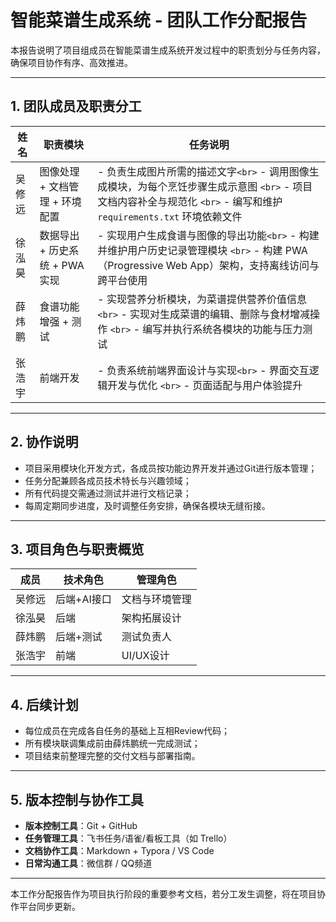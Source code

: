 # 智能菜谱生成系统 - 团队工作分配报告

本报告说明了项目组成员在智能菜谱生成系统开发过程中的职责划分与任务内容，确保项目协作有序、高效推进。

---

## 1. 团队成员及职责分工

| 姓名   | 职责模块                       | 任务说明                                                                                                                                                                      |
| ------ | ------------------------------ | ----------------------------------------------------------------------------------------------------------------------------------------------------------------------------- |
| 吴修远 | 图像处理 + 文档管理 + 环境配置 | - 负责生成图片所需的描述文字`<br>` - 调用图像生成模块，为每个烹饪步骤生成示意图 `<br>` - 项目文档内容补全与规范化 `<br>` - 编写和维护 `requirements.txt` 环境依赖文件 |
| 徐泓昊 | 数据导出 + 历史系统 + PWA实现  | - 实现用户生成食谱与图像的导出功能`<br>` - 构建并维护用户历史记录管理模块 `<br>` - 构建 PWA（Progressive Web App）架构，支持离线访问与跨平台使用                          |
| 薛炜鹏 | 食谱功能增强 + 测试            | - 实现营养分析模块，为菜谱提供营养价值信息`<br>` - 实现对生成菜谱的编辑、删除与食材增减操作 `<br>` - 编写并执行系统各模块的功能与压力测试                                 |
| 张浩宇 | 前端开发                       | - 负责系统前端界面设计与实现`<br>` - 界面交互逻辑开发与优化 `<br>` - 页面适配与用户体验提升                                                                               |

---

## 2. 协作说明

- 项目采用模块化开发方式，各成员按功能边界开发并通过Git进行版本管理；
- 任务分配兼顾各成员技术特长与兴趣领域；
- 所有代码提交需通过测试并进行文档记录；
- 每周定期同步进度，及时调整任务安排，确保各模块无缝衔接。

---

## 3. 项目角色与职责概览

| 成员   | 技术角色    | 管理角色       |
| ------ | ----------- | -------------- |
| 吴修远 | 后端+AI接口 | 文档与环境管理 |
| 徐泓昊 | 后端        | 架构拓展设计   |
| 薛炜鹏 | 后端+测试   | 测试负责人     |
| 张浩宇 | 前端        | UI/UX设计      |

---

## 4. 后续计划

- 每位成员在完成各自任务的基础上互相Review代码；
- 所有模块联调集成前由薛炜鹏统一完成测试；
- 项目结束前整理完整的交付文档与部署指南。

---

## 5. 版本控制与协作工具

- **版本控制工具**：Git + GitHub
- **任务管理工具**：飞书任务/语雀/看板工具（如 Trello）
- **文档协作工具**：Markdown + Typora / VS Code
- **日常沟通工具**：微信群 / QQ频道

---

本工作分配报告作为项目执行阶段的重要参考文档，若分工发生调整，将在项目协作平台同步更新。
